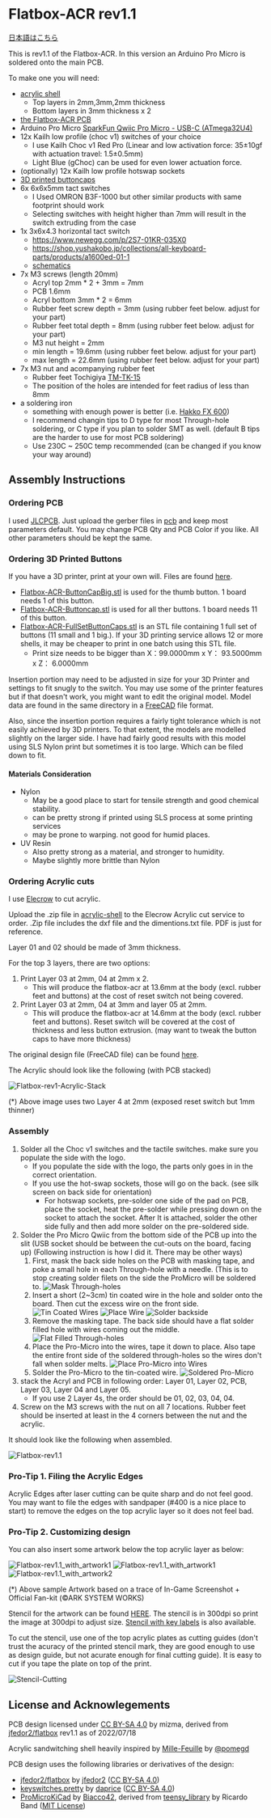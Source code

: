 # Flatbox-ACR rev1.1

[日本語はこちら](README_ja.md)

This is rev1.1 of the Flatbox-ACR. In this version an Arduino Pro Micro is soldered onto the main PCB.

To make one you will need:

* [acrylic shell](acrylic-shell)
    * Top layers in 2mm,3mm,2mm thickness
    * Bottom layers in 3mm thickness x 2
* [the Flatbox-ACR PCB](pcb)
* Arduino Pro Micro [SparkFun Qwiic Pro Micro - USB-C (ATmega32U4)](https://www.sparkfun.com/products/15795)
* 12x Kailh low profile (choc v1) switches of your choice
    * I use Kailh Choc v1 Red Pro (Linear and low activation force: 35±10gf with actuation travel: 1.5±0.5mm)
    * Light Blue (gChoc) can be used for even lower actuation force.
* (optionally) 12x Kailh low profile hotswap sockets
* [3D printed buttoncaps](../3d-printed-buttoncaps)
* 6x 6x6x5mm tact switches
    * I Used OMRON B3F-1000 but other similar products with same footprint should work
    * Selecting switches with height higher than 7mm will result in the switch extruding from the case
* 1x 3x6x4.3 horizontal tact switch
    * https://www.newegg.com/p/2S7-01KR-035X0
    * https://shop.yushakobo.jp/collections/all-keyboard-parts/products/a1600ed-01-1
    * [schematics](images/tactile-switch_3x6x4.3.jpg)
* 7x M3 screws (length 20mm)
    * Acryl top 2mm * 2 + 3mm = 7mm
    * PCB 1.6mm
    * Acryl bottom 3mm * 2 = 6mm
    * Rubber feet screw depth = 3mm (using rubber feet below.  adjust for your part)
    * Rubber feet total depth = 8mm (using rubber feet below.  adjust for your part)
    * M3 nut height = 2mm
    * min length = 19.6mm (using rubber feet below.  adjust for your part)
    * max length = 22.6mm (using rubber feet below.  adjust for your part)
* 7x M3 nut and acompanying rubber feet
    * Rubber feet Tochigiya [TM-TK-15](https://www.monotaro.com/p/0933/2486/?displayId=5)
    * The position of the holes are intended for feet radius of less than 8mm
* a soldering iron
    * something with enough power is better 
      (i.e. [Hakko FX 600](https://www.hakko.com/japan/products/hakko_fx600_set.html))
    * I recommend changin tips to D type for most Through-hole soldering, or C type if you plan to
      solder SMT as well. (default B tips are the harder to use for most PCB soldering)
    * Use 230C ~ 250C temp recommended (can be changed if you know your way around)

## Assembly Instructions

### Ordering PCB

I used [JLCPCB](https://jlcpcb.com/).  Just upload the gerber files in [pcb](pcb) and keep most parameters default.
You may change PCB Qty and PCB Color if you like.  All other parameters should be kept the same.

### Ordering 3D Printed Buttons

If you have a 3D printer, print at your own will.  Files are found [here](../3d-printed-buttoncaps/).

* [Flatbox-ACR-ButtonCapBig.stl](../3d-printed-buttoncaps/Flatbox-ACR-ButtonCapBig.stl) 
  is used for the thumb button. 1 board needs 1 of this button.
* [Flatbox-ACR-Buttoncap.stl](../3d-printed-buttoncaps/Flatbox-ACR-ButtonCapBig.stl) is used for all ther buttons.
  1 board needs 11 of this button.
* [Flatbox-ACR-FullSetButtonCaps.stl](../3d-printed-buttoncaps/Flatbox-ACR-FullSetButtonCaps.stl) is an STL file 
  containing 1 full set of buttons (11 small and 1 big.).  If your 3D printing service allows 12 or more shells,
  it may be cheaper to print in one batch using this STL file.
    * Print size needs to be bigger than X：99.0000mm x Y： 93.5000mm x Z： 6.0000mm

Insertion portion may need to be adjusted in size for your 3D Printer and settings to fit snugly to the switch.
You may use some of the printer features but if that doesn't work, you might want to edit the original model.
Model data are found in the same directory in a [FreeCAD](https://www.freecadweb.org/) file format.

Also, since the insertion portion requires a fairly tight tolerance which is not easily achieved by 3D printers.
To that extent, the models are modelled slightly on the larger side.  I have had fairly good results with 
this model using SLS Nylon print but sometimes it is too large.  Which can be filed down to fit.

#### Materials Consideration

* Nylon
    * May be a good place to start for tensile strength and good chemical stability.
    * can be pretty strong if printed using SLS process at some printing services
    * may be prone to warping.  not good for humid places.
* UV Resin
    * Also pretty strong as a material, and stronger to humidity.
    * Maybe slightly more brittle than Nylon

### Ordering Acrylic cuts

I use [Elecrow](https://www.elecrow.com/acrylic-cutting.html) to cut acrylic.

Upload the .zip file in [acrylic-shell](acrylic-shell/) to the Elecrow Acrylic cut service to order.
.Zip file includes the dxf file and the dimentions.txt file.  PDF is just for reference.

Layer 01 and 02 should be made of 3mm thickness.

For the top 3 layers, there are two options:

1. Print Layer 03 at 2mm, 04 at 2mm x 2.
    * This will produce the flatbox-acr at 13.6mm at the body (excl. rubber feet and buttons) at the cost of reset 
      switch not being covered.
2. Print Layer 03 at 2mm, 04 at 3mm and layer 05 at 2mm.
    * This will produce the flatbox-acr at 14.6mm at the body (excl. rubber feet and buttons).  Reset switch will 
      be covered at the cost of thickness and less button extrusion. (may want to tweak the button caps to have 
      more thickness)

The original design file (FreeCAD file) can be found [here](./design_data/acryl-design/).

The Acrylic should look like the following (with PCB stacked)

![Flatbox-rev1-Acrylic-Stack](images/Flatbox-rev1.1-Acrylic-Stack.jpg)

(*) Above image uses two Layer 4 at 2mm (exposed reset switch but 1mm thinner)

### Assembly

1. Solder all the Choc v1 switches and the tactile switches.  make sure you populate the side with the logo.
    * If you populate the side with the logo, the parts only goes in in the correct orientation.
    * If you use the hot-swap sockets, those will go on the back. (see silk screen on back side for orientation)
        * For hotswap sockets, pre-solder one side of the pad on PCB, place the socket, heat the pre-solder while
          pressing down on the socket to attach the socket.  After It is attached, solder the other side fully
          and then add more solder on the pre-soldered side.
2. Solder the Pro Micro Qwiic from the bottom side of the PCB up into the slit (USB socket should be between
   the cut-outs on the board, facing up) (Following instruction is how I did it.  There may be other ways)
    1.  First, mask the back side holes on the PCB with masking tape, and poke a small hole in each Through-hole
        with a needle. (This is to stop creating solder filets on the side the ProMicro will be soldered to.
        ![Mask Through-holes](images/Soldering-1.jpg)
    2. Insert a short (2~3cm) tin coated wire in the hole and solder onto the board.  Then cut the excess wire
       on the front side.
       ![Tin Coated Wires](images/Soldering-2.jpg)
       ![Place Wire](images/Soldering-3.jpg)
       ![Solder backside](images/Soldering-4.jpg)
    3. Remove the masking tape.  The back side should have a flat solder filled hole with wires coming out 
       the middle.
       ![Flat Filled Through-holes](images/Soldering-5.jpg)
    4. Place the Pro-Micro into the wires, tape it down to place.  Also tape the entire front side of 
       the soldered through-holes so the wires don't fall when solder melts.
       ![Place Pro-Micro into Wires](images/Soldering-6.jpg)
    5. Solder the Pro-Micro to the tin-coated wire.
       ![Soldered Pro-Micro](images/Soldering-7.jpg)
3. stack the Acryl and PCB in following order: Layer 01, Layer 02, PCB, Layer 03, Layer 04 and Layer 05.
    * If you use 2 Layer 4s, the order should be 01, 02, 03, 04, 04.
4. Screw on the M3 screws with the nut on all 7 locations.  Rubber feet should be inserted at least in the 4 
   corners between the nut and the acrylic.

It should look like the following when assembled.

![Flatbox-rev1.1](images/Flatbox-rev1.1-bare.jpg)

### Pro-Tip 1. Filing the Acrylic Edges

Acrylic Edges after laser cutting can be quite sharp and do not feel good.
You may want to file the edges with sandpaper (#400 is a nice place to start) to remove the edges 
on the top acrylic layer so it does not feel bad.

### Pro-Tip 2. Customizing design

You can also insert some artwork below the top acrylic layer as below:

![Flatbox-rev1.1_with_artwork1](images/Flatbox-rev1.1-final01.jpg)
![Flatbox-rev1.1_with_artwork1](images/Flatbox-rev1.1-final02.jpg)
![Flatbox-rev1.1_with_artwork2](images/Flatbox-rev1.1-final03.jpg)

(*) Above sample Artwork based on a trace of In-Game Screenshot + Official Fan-kit (©ARK SYSTEM WORKS)

Stencil for the artwork can be found [HERE](images/Flatbox-ACR-Stencil_300dpi.png).  The stencil is in
300dpi so print the image at 300dpi to adjust size. [Stencil with key labels](images/Flatbox-ACR-Stencil_with_key_label_300dpi.png)
is also available.

To cut the stencil, use one of the top acrylic plates as cutting guides (don't trust the acuracy
of the printed stencil mark, they are good enough to use as design guide, but not acurate enough for 
final cutting guide).  It is easy to cut if you tape the plate on top of the print.

![Stencil-Cutting](images/Stencil-Cutting.jpg)

## License and Acknowlegements

PCB design licensed under [CC BY-SA 4.0](https://creativecommons.org/licenses/by-sa/4.0/) by mizma, derived from
[jfedor2/flatbox](https://github.com/jfedor2/flatbox) rev1.1 as of 2022/07/18

Acrylic sandwitching shell heavily inspired by [Mille-Feuille](https://pomegd.booth.pm/items/2685530) 
by [@pomegd](https://twitter.com/pomegd)

PCB design uses the following libraries or derivatives of the design:

* [jfedor2/flatbox](https://github.com/jfedor2/flatbox) by [jfedor2](https://github.com/jfedor2) ([CC BY-SA 4.0](https://creativecommons.org/licenses/by-sa/4.0/))
* [keyswitches.pretty](https://github.com/daprice/keyswitches.pretty) by [daprice](https://github.com/daprice) ([CC BY-SA 4.0](https://creativecommons.org/licenses/by-sa/4.0/))
* [ProMicroKiCad](https://github.com/Biacco42/ProMicroKiCad) by [Biacco42](https://github.com/Biacco42), derived from [teensy\_library](https://github.com/XenGi/teensy_library) by Ricardo Band ([MIT License](https://opensource.org/licenses/mit-license.php))
